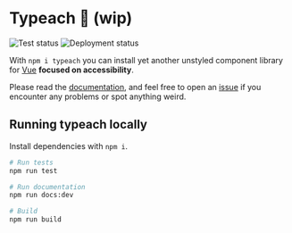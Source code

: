 # Typeach 🍑 (wip)

![Test status](https://github.com/norahmaria/typeach/actions/workflows/test.yml/badge.svg)
![Deployment status](https://github.com/norahmaria/typeach/actions/workflows/deploy.yml/badge.svg)

With `npm i typeach` you can install yet another unstyled component library for [Vue](https://vuejs.org) **focused on accessibility**.

Please read the [documentation](https://norahmaria.github.io/typeach/info), and feel free to open an [issue](https://github.com/norahmaria/typeach/issues) if you encounter any problems or spot anything weird.

## Running typeach locally

Install dependencies with `npm i`.

```zsh
# Run tests
npm run test

# Run documentation
npm run docs:dev

# Build
npm run build
```
